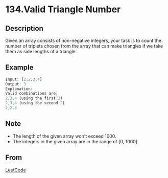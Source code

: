 # 134.Valid Triangle Number

## Description

Given an array consists of non-negative integers, your task is to count the number of triplets chosen from the array that can make triangles if we take them as side lengths of a triangle.

## Example

```js
Input: [2,2,3,4]
Output: 3
Explanation:
Valid combinations are:
2,3,4 (using the first 2)
2,3,4 (using the second 2)
2,2,3
```

## Note

* The length of the given array won't exceed 1000.
* The integers in the given array are in the range of [0, 1000].

## From

[LeetCode](https://leetcode.com/problems/valid-triangle-number)
